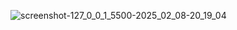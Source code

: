 ![screenshot-127_0_0_1_5500-2025_02_08-20_19_04](https://github.com/user-attachments/assets/564a1690-8caf-4f65-8671-78268e15126a)
